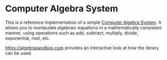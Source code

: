 # Computer Algebra System
This is a reference implementation of a simple [Computer Algebra System](https://en.wikipedia.org/wiki/Computer_algebra_system). It allows you to manipulate algebraic equations in a mathematically consistent manner, using operations such as add, subtract, multiply, divide, exponential, root, etc.

https://algebrasandbox.com provides an interactive look at how the library can be used.
